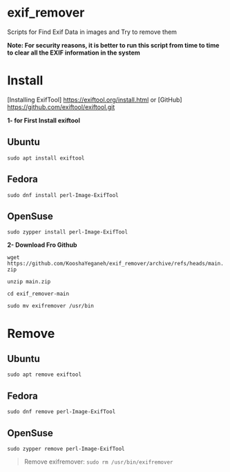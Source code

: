 # exif_remover
Scripts for Find Exif Data in images and Try to remove them

**Note: For security reasons, it is better to run this script from time to time to clear all the EXIF information in the system**


# Install
[Installing ExifTool] https://exiftool.org/install.html
or
[GitHub] https://github.com/exiftool/exiftool.git

**1- for First Install exiftool**

## Ubuntu

`sudo apt install exiftool`

## Fedora

`sudo dnf install perl-Image-ExifTool`

## OpenSuse

`sudo zypper install perl-Image-ExifTool`

**2- Download Fro Github**

`wget https://github.com/KooshaYeganeh/exif_remover/archive/refs/heads/main.zip`

`unzip main.zip`

`cd exif_remover-main`

`sudo mv exifremover /usr/bin`


# Remove

## Ubuntu

`sudo apt remove exiftool`

## Fedora

`sudo dnf remove perl-Image-ExifTool`

## OpenSuse

`sudo zypper remove perl-Image-ExifTool`


> Remove exifremover: `sudo rm /usr/bin/exifremover`
